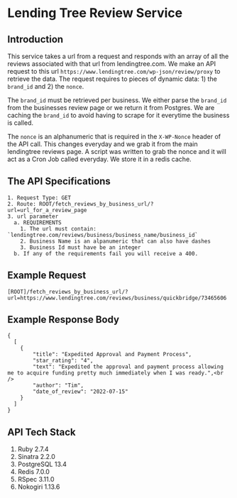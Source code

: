 # Lending Tree Review Service <br />

## Introduction <br />
This service takes a url from a request and responds with an array of all the reviews associated with that url from lendingtree.com. We make an API request to this url `https://www.lendingtree.com/wp-json/review/proxy` to retrieve the data. The request requires to pieces of dynamic data: 1) the `brand_id` and 2) the `nonce`. 

The `brand_id` must be retrieved per business. We either parse the `brand_id` from the businesses review page or we return it from Postgres. We are caching the `brand_id` to avoid having to scrape for it everytime the business is called.

The `nonce` is an alphanumeric that is required in the `X-WP-Nonce` header of the API call. This changes everyday and we grab it from the main lendingtree reviews page. A script was written to grab the nonce and it will act as a Cron Job called everyday. We store it in a redis cache.

## The API Specifications<br />
    1. Request Type: GET
    2. Route: ROOT/fetch_reviews_by_business_url/?url=url_for_a_review_page
    3. url parameter
      a. REQUIREMENTS
        1. The url must contain: `lendingtree.com/reviews/business/business_name/business_id`
        2. Business Name is an alpanumeric that can also have dashes
        3. Business Id must have be an integer
      b. If any of the requirements fail you will receive a 400.

## Example Request<br />
```
[ROOT]/fetch_reviews_by_business_url/?url=https://www.lendingtree.com/reviews/business/quickbridge/73465606
```

## Example Response Body<br />

```
{
  [
    {
        "title": "Expedited Approval and Payment Process",
        "star_rating": "4",
        "text": "Expedited the approval and payment process allowing me to acquire funding pretty much immediately when I was ready.",<br />
        "author": "Tim",
        "date_of_review": "2022-07-15"
    }
  ]
}
```

## API Tech Stack<br />
1. Ruby 2.7.4<br />
2. Sinatra 2.2.0<br />
3. PostgreSQL 13.4<br />
5. Redis 7.0.0<br />
6. RSpec 3.11.0<br />
7. Nokogiri 1.13.6<br />